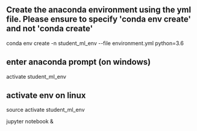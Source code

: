 ## Create the anaconda environment using the yml file. Please ensure to specify 'conda env create' and not 'conda create'
conda env create -n student_ml_env --file environment.yml python=3.6
## enter anaconda prompt (on windows)
activate student_ml_env
## activate env on linux
source activate student_ml_env

jupyter notebook &
